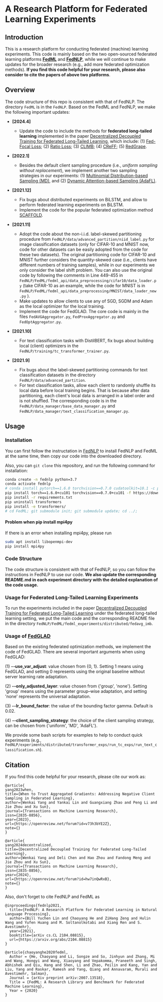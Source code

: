 # A Research Platform for Federated Learning Experiments 

## Introduction

This is a research platform for conducting federated (machine) learning experiments. This code is mainly based on the two open-sourced federated learning platforms **[FedML](https://github.com/FedML-AI/FedML)** and **[FedNLP](https://github.com/FedML-AI/FedNLP)**, while we will continue to make updates for the broader research (e.g., add more federated optimization methods). **If you find this code helpful for your research, please also consider to cite the papers of above two platforms**.

## Overview

The code structure of this repo is consistent with that of FedNLP. The directory ``FedML`` is in the ``FedNLP``. Based on the FedML and FedNLP, we make the following important updates:

+ **[2024.4]**
  - Update the code to include the methods for **federated long-tailed learning** implemented in the paper [Decentralized Decoupled Training for Federated Long-Tailed Learning](https://openreview.net/forum?id=hw7inQwRxB), which include: (1) [Fed-Focal Loss](https://arxiv.org/abs/2011.06283); (2) [Ratio Loss](https://ojs.aaai.org/index.php/AAAI/article/view/17219); (3) [CLIMB](https://openreview.net/forum?id=Xo0lbDt975); (4) [CReFF](https://www.ijcai.org/proceedings/2022/0308.pdf); (5) [RedGrape](https://openreview.net/forum?id=hw7inQwRxB).

+ **[2022.1]**
  - Besides the default client sampling procedure (i.e., *uniform sampling without replacement*), we implement another two sampling strategies in our experiments: (1) [Multinomial Distribution-based Sampling (MD)](https://arxiv.org/abs/2107.12211), and (2) [Dynamic Attention-based Sampling (AdaFL)](https://arxiv.org/abs/2108.05765).
+ **[2021.12]**
  - Fix bugs about distributed experiments on BiLSTM, and allow to perform federated learning experiments on BiLSTM.
  - Implement the code for the popular federated optimization method [SCAFFOLD](https://arxiv.org/abs/1910.06378).
+ **[2021.11]**
  - Adopt the code about the non-i.i.d. label-skewed partitioning procedure from ``FedNLP/data/advanced_partition/niid_label.py``  for image classification datasets (only for CIFAR-10 and MNIST now, code for other datasets can be easily adopted from the code for these two datasets). The original partitioning code for CIFAR-10 and MNIST further considers the quantity-skewed case (i.e., clients have different numbers of training samples), while in our experiments we only consider the label shift problem. You can also use the original code by following the comments in Line 449-455 in ``FedNLP/FedML/fedml_api/data_preprocessing/cifar10/data_loader.py`` (take CIFAR-10 as an example, while the code for MNIST is in ``FedNLP/FedML/fedml_api/data_preprocessing/MNIST/data_loader_new.py`` ).
  - Make updates to allow clients to use any of SGD, SGDM and Adam as the local optimizer for the local training.
  - Implement the code for FedGLAD. The core code is mainly in the files ``FedAVGAggregator.py``, ``FedProxAggregator.py`` and ``FedOptAggregator.py``.
+ **[2021.10]**
  - For text classification tasks with DistilBERT, fix bugs about building local (client) optimizers in the ``FedNLP/training/tc_transformer_trainer.py``.
+ **[2021.9]**
  - Fix bugs about the label-skewed partitioning commands for text classification datasets in the directory ``FedNLP/data/advanced_partition``.
  - For text classification tasks, allow each client to randomly shuffle its local data before local training begins. That is because after data partitioning, each client's local data is arranged in a label order and is not shuffled. The corresponding code is in the ``FedNLP/data_manager/base_data_manager.py`` and ``FedNLP/data_manager/text_classification_manager.py``.

## Usage

### Installation

You can first follow the instructation in [FedNLP](https://github.com/FedML-AI/FedNLP) to install FedNLP and FedML at the same time, then copy our code into the downloaded directory.

Also, you can `git clone` this repository, and run the following command for installation:

```bash
conda create -n fednlp python=3.7
conda activate fednlp
# conda install pytorch==1.6.0 torchvision==0.7.0 cudatoolkit=10.1 -c pytorch -n fednlp
pip install torch==1.6.0+cu101 torchvision==0.7.0+cu101 -f https://download.pytorch.org/whl/torch_stable.html
pip install -r requirements.txt 
pip uninstall transformers
pip install -e transformers/
# cd FedML; git submodule init; git submodule update; cd ../;
```

#### Problem when pip install mpi4py

If there is an error when installing mpi4py, please run
```bash
sudo apt install libopenmpi-dev
pip install mpi4py
```


### Code Structure

The code structure is consistent with that of FedNLP, so you can follow the instructions in FedNLP to use our code. **We also update the corresponding README.md in each experiment directory with the detailed explanation of the code usage.**


### Usage for Federated Long-Tailed Learning Experiments
To run the experiments included in the paper [Decentralized Decoupled Training for Federated Long-Tailed Learning](https://openreview.net/forum?id=hw7inQwRxB) under the federated long-tailed learning setting, we put the main code and the corresponding README file in the directory ``FedNLP/FedML/fedml_experiments/distributed/fedavg_imb``.

### Usage of [FedGLAD](https://openreview.net/pdf?id=v73h3bYE2Z)

Based on the existing federated optimization methods, we implement the code of FedGLAD. There are several important arguments when using FedGLAD:

(1) **--use_var_adjust**: value chosen from {0, 1}. Setting 1 means using FedGLAD, and setting 0 represents using the original 
baseline without server learning rate adaptation.

(2) **--only_adjusted_layer**: value chosen from {'group', 'none'}. Setting 'group' means using the parameter group–wise
adaptation, and setting 'none' represents the universal adaptation.

(3) **--lr_bound_factor**: the value of the bounding factor gamma. Default is 0.02.

(4) **--client_sampling_strategy**: the choice of the client sampling strategy, can be chosen from {'uniform', 'MD', 'AdaFL'}.

We provide some bash scripts for examples to help to conduct quick experiments (e.g., ``FedNLP/experiments/distributed/transformer_exps/run_tc_exps/run_text_classification.sh``). 

## Citation

If you find this code helpful for your research, please cite our work as:

```
@article{
yang2023when,
title={When to Trust Aggregated Gradients: Addressing Negative Client Sampling in Federated Learning},
author={Wenkai Yang and Yankai Lin and Guangxiang Zhao and Peng Li and Jie Zhou and Xu Sun},
journal={Transactions on Machine Learning Research},
issn={2835-8856},
year={2023},
url={https://openreview.net/forum?id=v73h3bYE2Z},
note={}
}
```

```
@article{
yang2024decentralized,
title={Decentralized Decoupled Training for Federated Long-Tailed Learning},
author={Wenkai Yang and Deli Chen and Hao Zhou and Fandong Meng and Jie Zhou and Xu Sun},
journal={Transactions on Machine Learning Research},
issn={2835-8856},
year={2024},
url={https://openreview.net/forum?id=hw7inQwRxB},
note={}
}
```

Also, don't forget to cite FedNLP and FedML as

```
@inproceedings{fednlp2021,
  title={FedNLP: A Research Platform for Federated Learning in Natural Language Processing},
  author={Bill Yuchen Lin and Chaoyang He and ZiHang Zeng and Hulin Wang and Yufen Huang and M. Soltanolkotabi and Xiang Ren and S. Avestimehr},
  year={2021},
  booktitle={arXiv cs.CL 2104.08815},
  url={https://arxiv.org/abs/2104.08815}
}
```

```
@article{chaoyanghe2020fedml,
  Author = {He, Chaoyang and Li, Songze and So, Jinhyun and Zhang, Mi and Wang, Hongyi and Wang, Xiaoyang and Vepakomma, Praneeth and Singh, Abhishek and Qiu, Hang and Shen, Li and Zhao, Peilin and Kang, Yan and Liu, Yang and Raskar, Ramesh and Yang, Qiang and Annavaram, Murali and Avestimehr, Salman},
  Journal = {arXiv preprint arXiv:2007.13518},
  Title = {FedML: A Research Library and Benchmark for Federated Machine Learning},
  Year = {2020}
}
```

